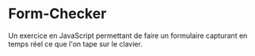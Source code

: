 # Form-Checker
Un exercice en JavaScript permettant de faire un formulaire capturant en temps réel ce que l'on tape sur le clavier.
